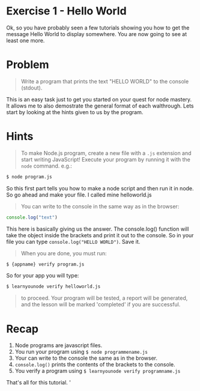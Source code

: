 # Exercise 1 - Hello World

Ok, so you have probably seen a few tutorials showing you how to get the message Hello World to display somewhere. You are now going to see at least one more.

# Problem

> Write a program that prints the text "HELLO WORLD" to the console (stdout).

This is an easy task just to get you started on your quest for node mastery. It allows me to also demostrate the general format of each walthrough. Lets start by looking at the hints given to us by the program.

# Hints

> To make Node.js program, create a new file with a `.js` extension and start writing JavaScript! Execute your program by running it with the
`node` command. e.g.:

```sh
$ node program.js
```

So this first part tells you how to make a node script and then run it in node. So go ahead and make your file. I called mine helloworld.js

> You can write to the console in the same way as in the browser:

```js
console.log("text")
```
This here is basically giving us the answer. The console.log() function will take the object inside the brackets and print it out to the console. So in your file you can type `console.log("HELLO WORLD")`. Save it.

> When you are done, you must run:

```sh
$ {appname} verify program.js
```

So for your app you will type:

```sh
$ learnyounode verify helloworld.js
```

> to proceed. Your program will be tested, a report will be generated, and the lesson will be marked 'completed' if you are successful.

# Recap

1.  Node programs are javascript files.
2.  You run your program using `$ node programmename.js`
3.  Your can write to the console the same as in the browser.
4.  `console.log()` prints the contents of the brackets to the console.
5.  You verify a program using `$ learnyounode verify programname.js`

That's all for this tutorial. '
